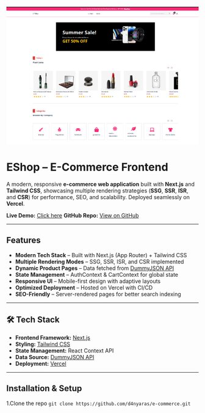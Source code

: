 ![Project Banner](public/mainBanner.png)

# EShop – E-Commerce Frontend

A modern, responsive **e-commerce web application** built with **Next.js** and **Tailwind CSS**, showcasing multiple rendering strategies (**SSG**, **SSR**, **ISR**, and **CSR**) for performance, SEO, and scalability. Deployed seamlessly on **Vercel**.

**Live Demo:** [Click here](https://e-commerce-delta-ecru-80.vercel.app)
**GitHub Repo:** [View on GitHub](https://github.com/d4nyaras/e-commerce)

---

## Features

- **Modern Tech Stack** – Built with Next.js (App Router) + Tailwind CSS
- **Multiple Rendering Modes** – SSG, SSR, ISR, and CSR implemented
- **Dynamic Product Pages** – Data fetched from [DummyJSON API](https://dummyjson.com)
- **State Management** – AuthContext & CartContext for global state
- **Responsive UI** – Mobile-first design with adaptive layouts
- **Optimized Deployment** – Hosted on Vercel with CI/CD
- **SEO-Friendly** – Server-rendered pages for better search indexing

---

## 🛠️ Tech Stack

- **Frontend Framework:** [Next.js](https://nextjs.org/)
- **Styling:** [Tailwind CSS](https://tailwindcss.com/)
- **State Management:** React Context API
- **Data Source:** [DummyJSON API](https://dummyjson.com)
- **Deployment:** [Vercel](https://vercel.com/)

---

## Installation & Setup

1.Clone the repo
`git clone https://github.com/d4nyaras/e-commerce.git`
